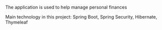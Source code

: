 The application is used to help manage personal finances

Main technology in this project: Spring Boot, Spring Security, Hibernate, Thymeleaf

